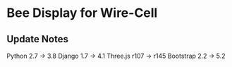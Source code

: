 # Bee Display for Wire-Cell 

## Update Notes

Python 2.7 -> 3.8
Django 1.7 -> 4.1
Three.js r107 -> r145
Bootstrap 2.2 -> 5.2


